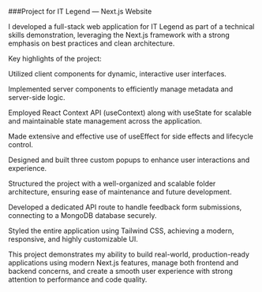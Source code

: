 ###Project for IT Legend — Next.js Website

I developed a full-stack web application for IT Legend as part of a technical skills demonstration, leveraging the Next.js framework with a strong emphasis on best practices and clean architecture.

Key highlights of the project:

Utilized client components for dynamic, interactive user interfaces.

Implemented server components to efficiently manage metadata and server-side logic.

Employed React Context API (useContext) along with useState for scalable and maintainable state management across the application.

Made extensive and effective use of useEffect for side effects and lifecycle control.

Designed and built three custom popups to enhance user interactions and experience.

Structured the project with a well-organized and scalable folder architecture, ensuring ease of maintenance and future development.

Developed a dedicated API route to handle feedback form submissions, connecting to a MongoDB database securely.

Styled the entire application using Tailwind CSS, achieving a modern, responsive, and highly customizable UI.

This project demonstrates my ability to build real-world, production-ready applications using modern Next.js features, manage both frontend and backend concerns, and create a smooth user experience with strong attention to performance and code quality.

